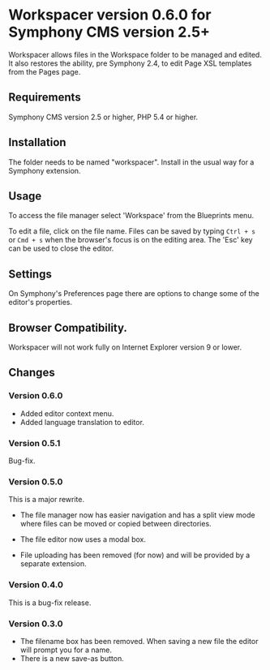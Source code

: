 # Workspacer version 0.6.0 for Symphony CMS version 2.5+

Workspacer allows files in the Workspace folder to be managed and edited. It also restores the ability, pre Symphony 2.4, to edit Page XSL templates from the Pages page.

## Requirements

Symphony CMS version 2.5 or higher, PHP 5.4 or higher.

## Installation

The folder needs to be named "workspacer". Install in the usual way for a Symphony extension.

## Usage

To access the file manager select 'Workspace' from the Blueprints menu.

To edit a file, click on the file name. Files can be saved by typing `Ctrl + s` or `Cmd + s` when the browser's focus is on the editing area. The 'Esc' key can be used to close the editor.

## Settings

On Symphony's Preferences page there are options to change some of the editor's properties.

## Browser Compatibility.

Workspacer will not work fully on Internet Explorer version 9 or lower.

## Changes

### Version 0.6.0

* Added editor context menu.
* Added language translation to editor.

### Version 0.5.1

Bug-fix.

### Version 0.5.0

This is a major rewrite.

* The file manager now has easier navigation and has a split view mode where files can be moved or copied between directories.

* The file editor now uses a modal box.

* File uploading has been removed (for now) and will be provided by a separate extension.

### Version 0.4.0

This is a bug-fix release.

### Version 0.3.0

* The filename box has been removed. When saving a new file the editor will prompt you for a name.
* There is a new save-as button.
